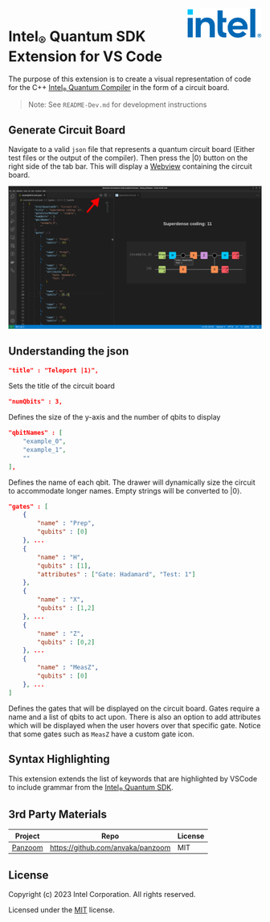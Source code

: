 <a href="https://www.intel.com/content/www/us/en/research/quantum-computing.html">
    <img src="./assets/logos/intel.png" alt="Intel logo" title="Intel" align="right" height="60" />
</a>

# Intel<sub>®</sub> Quantum SDK Extension for VS Code

The purpose of this extension is to create a visual representation of code for the C++ [Intel<sub>®</sub> Quantum Compiler](https://developer.intel.com/quantumsdk) in the form of a circuit board.

> Note: See `README-Dev.md` for development instructions

## Generate Circuit Board
Navigate to a valid `json` file that represents a quantum circuit board (Either test files or the output of the compiler). Then press the |0⟩ button on the right side of the tab bar. This will display a [Webview](https://code.visualstudio.com/api/extension-guides/webview) containing the circuit board. 

![usageExample.png](./assets/documentation/usageExample.png)

## Understanding the json
``` json 
"title" : "Teleport |1⟩",
```
Sets the title of the circuit board

``` json 
"numQbits" : 3,
```
Defines the size of the y-axis and the number of qbits to display

``` json 
"qbitNames" : [
	"example_0",
	"example_1",
	""
],
```
Defines the name of each qbit. The drawer will dynamically size the circuit to accommodate longer names. Empty strings will be converted to |0⟩.

``` json 
"gates" : [
	{
		"name" : "Prep",
		"qubits" : [0]
	}, ...
	{
		"name" : "H",
		"qubits" : [1],
		"attributes" : ["Gate: Hadamard", "Test: 1"]
	},
	{
		"name" : "X",
		"qubits" : [1,2]
	}, ...
	{
		"name" : "Z",
		"qubits" : [0,2]
	}, ...
	{
		"name" : "MeasZ",
		"qubits" : [0]
	}, ...
]
```
Defines the gates that will be displayed on the circuit board. Gates require a name and a list of qbits to act upon. There is also an option to add attributes which will be displayed when the user hovers over that specific gate. Notice that some gates such as `MeasZ` have a custom gate icon.

## Syntax Highlighting
This extension extends the list of keywords that are highlighted by VSCode to include grammar from the [Intel<sub>®</sub> Quantum SDK](https://developer.intel.com/quantumsdk).

## 3rd Party Materials
| Project | Repo | License |
| ------- | ---- | ------- |
| [Panzoom](assets/javascripts/panzoom.js) | https://github.com/anvaka/panzoom | MIT |

## License
Copyright (c) 2023 Intel Corporation. All rights reserved.

Licensed under the [MIT](LICENSE.txt) license.
